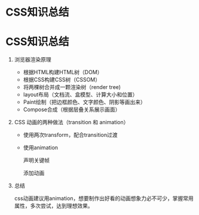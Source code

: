 # CSS知识总结


# CSS知识总结

1. 浏览器渲染原理

   * 根据HTML构建HTML树（DOM）
   * 根据CSS构建CSS树（CSSOM）
   * 将两棵树合并成一颗渲染树（render tree)
   * layout布局（文档流、盒模型、计算大小和位置）
   * Paint绘制（把边框颜色、文字颜色、阴影等画出来）
   * Compose合成（根据层叠关系展示画面）

     

2. CSS 动画的两种做法（transition 和 animation）

   * 使用两次transform，配合transition过渡

   * 使用animation

     声明关键帧

     添加动画

3. 总结

   css动画建议用animation，想要制作出好看的动画想象力必不可少，掌握常用属性，多次尝试，达到理想效果。


